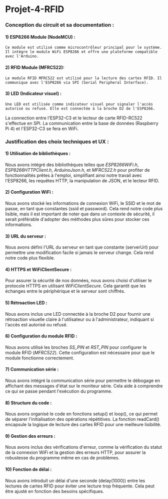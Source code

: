 # Projet-4-RFID

### Conception du circuit et sa documentation : 

  #### 1) ESP8266 Module (NodeMCU) :

    Ce module est utilisé comme microcontrôleur principal pour le système. Il intègre le module WiFi ESP8266 et offre une plateforme compatible avec l'Arduino.

  #### 2) RFID Module (MFRC522):
 
    Le module RFID MFRC522 est utilisé pour la lecture des cartes RFID. Il communique avec l'ESP8266 via SPI (Serial Peripheral Interface).

  #### 3) LED (Indicateur visuel) :

    Une LED est utilisée comme indicateur visuel pour signaler l'accès autorisé ou refusé. Elle est connectée à la broche D2 de l'ESP8266.


  
  La connection entre l'ESP32-C3 et le lecteur de carte RFID-RC522 s'effectue en SPI.
  La communication entre la base de données (Raspberry Pi 4) et l'ESP32-C3 se fera en WiFi.

### Justification des choix techniques et UX : 

#### 1) Utilisation de bibliothèques :

Nous avons intégré des bibliothèques telles que _ESP8266WiFi.h_, _ESP8266HTTPClient.h_, _ArduinoJson.h_, et _MFRC522.h_ pour profiter de fonctionnalités prêtes à l'emploi, simplifiant ainsi notre travail avec l'ESP8266, les requêtes HTTP, la manipulation de JSON, et le lecteur RFID.

#### 2) Configuration WiFi :

Nous avons stocké les informations de connexion WiFi, le SSID et le mot de passe, en tant que constantes (ssid et password). Cela rend notre code plus lisible, mais il est important de noter que dans un contexte de sécurité, il serait préférable d'adopter des méthodes plus sûres pour stocker ces informations.

#### 3) URL du serveur :

Nous avons défini l'URL du serveur en tant que constante (serverUrl) pour permettre une modification facile si jamais le serveur change. Cela rend notre code plus flexible.

#### 4) HTTPS et WiFiClientSecure :

Pour assurer la sécurité de nos données, nous avons choisi d'utiliser le protocole HTTPS en utilisant _WiFiClientSecure_. Cela garantit que les échanges entre le périphérique et le serveur sont chiffrés.

#### 5) Rétroaction LED :

Nous avons inclus une LED connectée à la broche D2 pour fournir une rétroaction visuelle claire à l'utilisateur ou à l'administrateur, indiquant si l'accès est autorisé ou refusé.

#### 6) Configuration du module RFID :

Nous avons utilisé les broches _SS_PIN_ et _RST_PIN_ pour configurer le module RFID (_MFRC522_). Cette configuration est nécessaire pour que le module fonctionne correctement.

#### 7) Communication série :

Nous avons intégré la communication série pour permettre le débogage en affichant des messages d'état sur le moniteur série. Cela aide à comprendre ce qui se passe pendant l'exécution du programme.

#### 8) Structure du code :

Nous avons organisé le code en fonctions setup() et loop(), ce qui permet de séparer l'initialisation des opérations répétitives. La fonction readCard() encapsule la logique de lecture des cartes RFID pour une meilleure lisibilité.

#### 9) Gestion des erreurs :

Nous avons inclus des vérifications d'erreur, comme la vérification du statut de la connexion WiFi et la gestion des erreurs HTTP, pour assurer la robustesse du programme même en cas de problèmes.

#### 10) Fonction de délai :

Nous avons introduit un délai d'une seconde (delay(1000)) entre les lectures de cartes RFID pour éviter une lecture trop fréquente. Cela peut être ajusté en fonction des besoins spécifiques.
